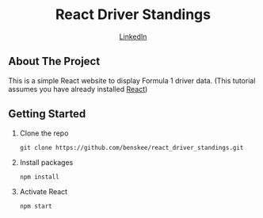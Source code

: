 <h1 align="center">React Driver Standings</h1>
<p align="center"><a href="https://www.linkedin.com/in/ben-skee-software-engineer/">LinkedIn</a>

## About The Project

This is a simple React website to display Formula 1 driver data. (This tutorial assumes you have already installed <a href="https://reactjs.org">React</a>)

## Getting Started

1. Clone the repo
    ```shell
    git clone https://github.com/benskee/react_driver_standings.git
    ```

2. Install packages
    ```sh
    npm install
    ```

3. Activate React

    ```sh 
    npm start
    ```